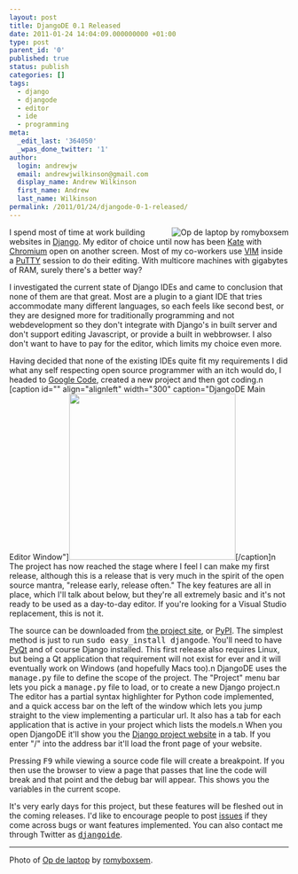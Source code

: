 ```yaml
---
layout: post
title: DjangoDE 0.1 Released
date: 2011-01-24 14:04:09.000000000 +01:00
type: post
parent_id: '0'
published: true
status: publish
categories: []
tags:
  - django
  - djangode
  - editor
  - ide
  - programming
meta:
  _edit_last: '364050'
  _wpas_done_twitter: '1'
author:
  login: andrewjw
  email: andrewjwilkinson@gmail.com
  display_name: Andrew Wilkinson
  first_name: Andrew
  last_name: Wilkinson
permalink: /2011/01/24/djangode-0-1-released/
---
```

<a href="http://www.flickr.com/photos/romyboxsem/3270076250/"><img src="{{ site.baseurl }}/assets/3270076250_3272025421_m.jpg" alt="Op de laptop by romyboxsem" style="float:right;border:0;" /></a>I spend most of time at work building websites in <a href="http://www.djangoproject.com">Django</a>. My editor of choice until now has been <a href="http://kate-editor.org/">Kate</a> with <a href="http://www.chromium.org/Home">Chromium</a> open on another screen. Most of my co-workers use <a href="http://www.vim.org/">VIM</a> inside a <a href="http://www.chiark.greenend.org.uk/~sgtatham/putty/">PuTTY</a> session to do their editing. With multicore machines with gigabytes of RAM, surely there's a better way?

I investigated the current state of Django IDEs and came to conclusion that none of them are that great. Most are a plugin to a giant IDE that tries accommodate many different languages, so each feels like second best, or they are designed more for traditionally programming and not webdevelopment so they don't integrate with Django's in built server and don't support editing Javascript, or provide a built in webbrowser. I also don't want to have to pay for the editor, which limits my choice even more.

Having decided that none of the existing IDEs quite fit my requirements I did what any self respecting open source programmer with an itch would do, I headed to <a href="http://code.google.com/p">Google Code</a>, created a new project and then got coding.n
[caption id="" align="alignleft" width="300" caption="DjangoDE Main Editor Window"]<a href="http://code.google.com/p/djangode/"><img alt="" src="{{ site.baseurl }}/assets/main_window.png" title="DjangoDE Main Editor Window" width="300" /></a>[/caption]n
The project has now reached the stage where I feel I can make my first release, although this is a release that is very much in the spirit of the open source mantra, "release early, release often." The key features are all in place, which I'll talk about below, but they're all extremely basic and it's not ready to be used as a day-to-day editor. If you're looking for a Visual Studio replacement, this is not it.

The source can be downloaded from <a href="http://code.google.com/p/djangode/downloads/list">the project site</a>, or <a href="http://pypi.python.org/pypi/DjangoDE/0.1">PyPI</a>. The simplest method is just to run <tt>sudo easy_install djangode</tt>. You'll need to have <a href="http://www.riverbankcomputing.co.uk/software/pyqt/intro">PyQt</a> and of course Django installed. This first release also requires Linux, but being a Qt application that requirement will not exist for ever and it will eventually work on Windows (and hopefully Macs too).n
DjangoDE uses the <tt>manage.py</tt> file to define the scope of the project. The "Project" menu bar lets you pick a <tt>manage.py</tt> file to load, or to create a new Django project.n
The editor has a partial syntax highlighter for Python code implemented, and a quick access bar on the left of the window which lets you jump straight to the view implementing a particular url. It also has a tab for each application that is active in your project which lists the models.n
When you open DjangoDE it'll show you the <a href="http://www.djangoproject.com">Django project website</a> in a tab. If you  enter "/" into the address bar it'll load the front page of your website.

Pressing <tt>F9</tt> while viewing a source code file will create a breakpoint. If you then use the browser to view a page that passes that line the code will break and that point and the debug bar will appear. This shows you the variables in the current scope.

It's very early days for this project, but these features will be fleshed out in the coming releases. I'd like to encourage people to post <a href="http://code.google.com/p/djangode/issues/list">issues</a> if they come across bugs or want features implemented. You can also contact me through Twitter as <a href="http://www.twitter.com/djangoide"><tt>djangoide</tt></a>.
<hr />
Photo of <a href="http://www.flickr.com/photos/romyboxsem/3270076250/">Op de laptop</a> by <a href="http://www.flickr.com/photos/romyboxsem/">romyboxsem</a>.
